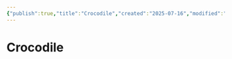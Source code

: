 ```yaml
---
{"publish":true,"title":"Crocodile","created":"2025-07-16","modified":"2025-07-16T00:21:36.343+02:00","published":"2025-07-16","cssclasses":""}
---
```


# Crocodile
